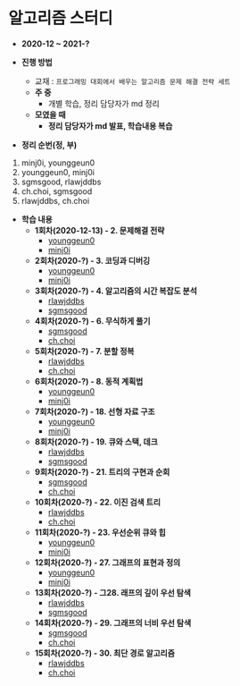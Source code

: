 # 알고리즘 스터디

* **2020-12 ~ 2021-?**
* **진행 방법**
  * 교재 : `프로그래밍 대회에서 배우는 알고리즘 문제 해결 전략 세트`
  * **주 중**
    * 개별 학습, 정리 담당자가 md 정리
  * **모였을 때**
    * **정리 담당자가 md 발표, 학습내용 복습**
    
* **정리 순번(정, 부)**
1. minj0i, younggeun0
2. younggeun0, minj0i
3. sgmsgood, rlawjddbs
4. ch.choi, sgmsgood
5. rlawjddbs, ch.choi

* **학습 내용**
  * **1회차(2020-12-13) - 2. 문제해결 전략**
    * [younggeun0](https://github.com/ohbokdong/AlgorithmStudy/blob/main/summary/week1/younggeun0.md)
    * [minj0i](https://github.com/ohbokdong/AlgorithmStudy/blob/main/summary/week1/minj0i.md)
  * **2회차(2020-?) - 3. 코딩과 디버깅**
    * [younggeun0]()
    * [minj0i]()
  * **3회차(2020-?) - 4. 알고리즘의 시간 복잡도 분석**
    * [rlawjddbs]()
    * [sgmsgood]()
  * **4회차(2020-?) - 6. 무식하게 풀기**
    * [sgmsgood]()
    * [ch.choi]()
  * **5회차(2020-?) - 7. 분할 정복**
    * [rlawjddbs]()
    * [ch.choi]()
  * **6회차(2020-?) - 8. 동적 계획법**
    * [younggeun0]()
    * [minj0i]()
  * **7회차(2020-?) - 18. 선형 자료 구조**
    * [younggeun0]()
    * [minj0i]()
  * **8회차(2020-?) - 19. 큐와 스택, 데크**
    * [rlawjddbs]()
    * [sgmsgood]()
  * **9회차(2020-?) - 21. 트리의 구현과 순회**
    * [sgmsgood]()
    * [ch.choi]()    
  * **10회차(2020-?) - 22. 이진 검색 트리**
    * [rlawjddbs]()
    * [ch.choi]()    
  * **11회차(2020-?) - 23. 우선순위 큐와 힙**
    * [younggeun0]()
    * [minj0i]()
  * **12회차(2020-?) - 27. 그래프의 표현과 정의**
    * [younggeun0]()
    * [minj0i]()
  * **13회차(2020-?) - 그28. 래프의 깊이 우선 탐색**
    * [rlawjddbs]()
    * [sgmsgood]()
  * **14회차(2020-?) - 29. 그래프의 너비 우선 탐색**
    * [sgmsgood]()
    * [ch.choi]()    
  * **15회차(2020-?) - 30. 최단 경로 알고리즘**
    * [rlawjddbs]()
    * [ch.choi]()    
